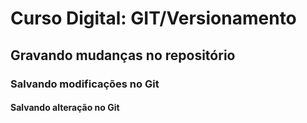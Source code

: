 # Curso Digital: GIT/Versionamento

## Gravando mudanças no repositório

### Salvando modificações no Git

#### Salvando alteração no Git
